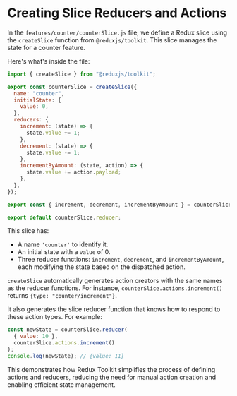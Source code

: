 # Creating Slice Reducers and Actions

In the `features/counter/counterSlice.js` file, we define a Redux slice using the `createSlice` function from `@reduxjs/toolkit`. This slice manages the state for a counter feature.

Here's what's inside the file:

```javascript
import { createSlice } from "@reduxjs/toolkit";

export const counterSlice = createSlice({
  name: "counter",
  initialState: {
    value: 0,
  },
  reducers: {
    increment: (state) => {
      state.value += 1;
    },
    decrement: (state) => {
      state.value -= 1;
    },
    incrementByAmount: (state, action) => {
      state.value += action.payload;
    },
  },
});

export const { increment, decrement, incrementByAmount } = counterSlice.actions;

export default counterSlice.reducer;
```

This slice has:

- A name `'counter'` to identify it.
- An initial state with a `value` of 0.
- Three reducer functions: `increment`, `decrement`, and `incrementByAmount`, each modifying the state based on the dispatched action.

`createSlice` automatically generates action creators with the same names as the reducer functions. For instance, `counterSlice.actions.increment()` returns `{type: "counter/increment"}`.

It also generates the slice reducer function that knows how to respond to these action types. For example:

```javascript
const newState = counterSlice.reducer(
  { value: 10 },
  counterSlice.actions.increment()
);
console.log(newState); // {value: 11}
```

This demonstrates how Redux Toolkit simplifies the process of defining actions and reducers, reducing the need for manual action creation and enabling efficient state management.
